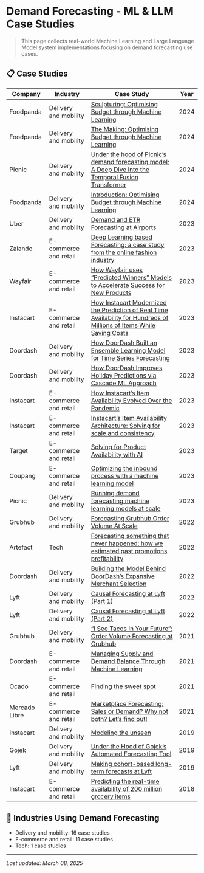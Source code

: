# Demand Forecasting - ML & LLM Case Studies

> This page collects real-world Machine Learning and Large Language Model system implementations focusing on demand forecasting use cases.

## 📋 Case Studies

| Company | Industry | Case Study | Year |
|---------|----------|------------|------|
| Foodpanda | Delivery and mobility | [Sculpturing: Optimising Budget through Machine Learning](../by-company/foodpanda/sculpturing-optimising-budget-through-machine-learning.md) | 2024 |
| Foodpanda | Delivery and mobility | [The Making: Optimising Budget through Machine Learning](../by-company/foodpanda/the-making-optimising-budget-through-machine-learning.md) | 2024 |
| Picnic | Delivery and mobility | [Under the hood of Picnic’s demand forecasting model: A Deep Dive into the Temporal Fusion Transformer](../by-company/picnic/under-the-hood-of-picnics-demand-forecasting-model-a-deep-dive-into-the-temporal-fusion-transformer.md) | 2024 |
| Foodpanda | Delivery and mobility | [Introduction: Optimising Budget through Machine Learning](../by-company/foodpanda/introduction-optimising-budget-through-machine-learning.md) | 2024 |
| Uber | Delivery and mobility | [Demand and ETR Forecasting at Airports](../by-company/uber/demand-and-etr-forecasting-at-airports.md) | 2023 |
| Zalando | E-commerce and retail | [Deep Learning based Forecasting: a case study from the online fashion industry](../by-company/zalando/deep-learning-based-forecasting-a-case-study-from-the-online-fashion-industry.md) | 2023 |
| Wayfair | E-commerce and retail | [How Wayfair uses “Predicted Winners” Models to Accelerate Success for New Products](../by-company/wayfair/how-wayfair-uses-predicted-winners-models-to-accelerate-success-for-new-products.md) | 2023 |
| Instacart | E-commerce and retail | [How Instacart Modernized the Prediction of Real Time Availability for Hundreds of Millions of Items While Saving Costs](../by-company/instacart/how-instacart-modernized-the-prediction-of-real-time-availability-for-hundreds-of-millions-of-items-while-saving-costs.md) | 2023 |
| Doordash | Delivery and mobility | [How DoorDash Built an Ensemble Learning Model for Time Series Forecasting](../by-company/doordash/how-doordash-built-an-ensemble-learning-model-for-time-series-forecasting.md) | 2023 |
| Doordash | Delivery and mobility | [How DoorDash Improves Holiday Predictions via Cascade ML Approach](../by-company/doordash/how-doordash-improves-holiday-predictions-via-cascade-ml-approach.md) | 2023 |
| Instacart | E-commerce and retail | [How Instacart’s Item Availability Evolved Over the Pandemic](../by-company/instacart/how-instacarts-item-availability-evolved-over-the-pandemic.md) | 2023 |
| Instacart | E-commerce and retail | [Instacart’s Item Availability Architecture: Solving for scale and consistency](../by-company/instacart/instacarts-item-availability-architecture-solving-for-scale-and-consistency.md) | 2023 |
| Target | E-commerce and retail | [Solving for Product Availability with AI](../by-company/target/solving-for-product-availability-with-ai.md) | 2023 |
| Coupang | E-commerce and retail | [Optimizing the inbound process with a machine learning model](../by-company/coupang/optimizing-the-inbound-process-with-a-machine-learning-model.md) | 2023 |
| Picnic | Delivery and mobility | [Running demand forecasting machine learning models at scale](../by-company/picnic/running-demand-forecasting-machine-learning-models-at-scale.md) | 2023 |
| Grubhub | Delivery and mobility | [Forecasting Grubhub Order Volume At Scale](../by-company/grubhub/forecasting-grubhub-order-volume-at-scale.md) | 2022 |
| Artefact | Tech | [Forecasting something that never happened: how we estimated past promotions profitability](../by-company/artefact/forecasting-something-that-never-happened-how-we-estimated-past-promotions-profitability.md) | 2022 |
| Doordash | Delivery and mobility | [Building the Model Behind DoorDash’s Expansive Merchant Selection](../by-company/doordash/building-the-model-behind-doordashs-expansive-merchant-selection.md) | 2022 |
| Lyft | Delivery and mobility | [Causal Forecasting at Lyft (Part 1)](../by-company/lyft/causal-forecasting-at-lyft-part-1.md) | 2022 |
| Lyft | Delivery and mobility | [Causal Forecasting at Lyft (Part 2)](../by-company/lyft/causal-forecasting-at-lyft-part-2.md) | 2022 |
| Grubhub | Delivery and mobility | [“I See Tacos In Your Future”: Order Volume Forecasting at Grubhub](../by-company/grubhub/i-see-tacos-in-your-future-order-volume-forecasting-at-grubhub.md) | 2021 |
| Doordash | E-commerce and retail | [Managing Supply and Demand Balance Through Machine Learning](../by-company/doordash/managing-supply-and-demand-balance-through-machine-learning.md) | 2021 |
| Ocado  | E-commerce and retail | [Finding the sweet spot](../by-company/ocado/finding-the-sweet-spot.md) | 2021 |
| Mercado Libre | E-commerce and retail | [Marketplace Forecasting: Sales or Demand? Why not both? Let’s find out!](../by-company/mercado-libre/marketplace-forecasting-sales-or-demand-why-not-both-lets-find-out.md) | 2021 |
| Instacart | Delivery and mobility | [Modeling the unseen](../by-company/instacart/modeling-the-unseen.md) | 2019 |
| Gojek | Delivery and mobility | [Under the Hood of Gojek’s Automated Forecasting Tool](../by-company/gojek/under-the-hood-of-gojeks-automated-forecasting-tool.md) | 2019 |
| Lyft | Delivery and mobility | [Making cohort-based long-term forecasts at Lyft](../by-company/lyft/making-cohort-based-long-term-forecasts-at-lyft.md) | 2019 |
| Instacart | E-commerce and retail | [Predicting the real-time availability of 200 million grocery items](../by-company/instacart/predicting-the-real-time-availability-of-200-million-grocery-items.md) | 2018 |

## 🏢 Industries Using Demand Forecasting

- Delivery and mobility: 16 case studies
- E-commerce and retail: 11 case studies
- Tech: 1 case studies

---

*Last updated: March 08, 2025*

